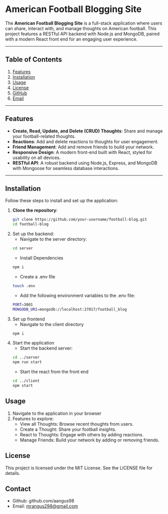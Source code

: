 # American Football Blogging Site

The **American Football Blogging Site** is a full-stack application where users can share, interact with, and manage thoughts on American football. This project features a RESTful API backend with Node.js and MongoDB, paired with a modern React front end for an engaging user experience.

---

## Table of Contents

1. [Features](#features)
2. [Installation](#installation)
3. [Usage](#usage)
4. [License](#license)
5. [GitHub](#github)
6. [Email](#email)

---

## Features

- **Create, Read, Update, and Delete (CRUD) Thoughts**: Share and manage your football-related thoughts.
- **Reactions**: Add and delete reactions to thoughts for user engagement.
- **Friend Management**: Add and remove friends to build your network.
- **Responsive Design**: A modern front-end built with React, styled for usability on all devices.
- **RESTful API**: A robust backend using Node.js, Express, and MongoDB with Mongoose for seamless database interactions.

---

## Installation

Follow these steps to install and set up the application:

1. **Clone the repository**:
   ```bash
   git clone https://github.com/your-username/football-blog.git
   cd football-blog
2. Set up the backend:
    - Navigate to the server directory:
    ``` bash
    cd server
    ```
    - Install Dependencies
    ```bash
    npm i
    ```
    - Create a .env file
    ```bash
    touch .env
    ```
    - Add the following environment variables to the .env file:
    ```bash
    PORT=3001
    MONGODB_URI=mongodb://localhost:27017/football_blog
    ```
3. Set up frontend
    - Navigate to the client directory
    ```bash
    npm i
    ```
4. Start the application
    - Start the backend server:
    ```bash
    cd ../server
    npm run start
    ```
    - Start the react from the front end
    ```bash
    cd ../client
    npm start
    ```
## Usage

1. Navigate to the application in your browser
2. Features to explore:
    - View all Thoughts: Browse recent thoughts from users.
    - Create a Thought: Share your football insights.
    - React to Thoughts: Engage with others by adding reactions.
    - Manage Friends: Build your network by adding or removing friends.

## License
This project is licensed under the MIT License. See the LICENSE file for details.

## Contact
- Github: github.com/aangus98
- Email: mrangus298@gmail.com
